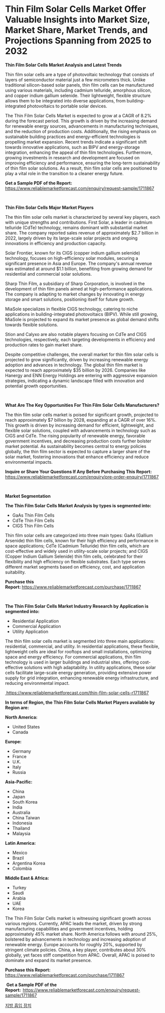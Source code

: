 <p><h1>Thin Film Solar Cells Market Offer Valuable Insights into Market Size, Market Share, Market Trends, and Projections Spanning from 2025 to 2032</h1></p><p><strong>Thin Film Solar Cells Market Analysis and Latest Trends</strong></p>
<p><p>Thin film solar cells are a type of photovoltaic technology that consists of layers of semiconductor material just a few micrometers thick. Unlike traditional silicon-based solar panels, thin film cells can be manufactured using various materials, including cadmium telluride, amorphous silicon, and copper indium gallium selenide. Their lightweight, flexible structure allows them to be integrated into diverse applications, from building-integrated photovoltaics to portable solar devices.</p><p>The Thin Film Solar Cells Market is expected to grow at a CAGR of 8.2% during the forecast period. This growth is driven by the increasing demand for renewable energy sources, advancements in manufacturing techniques, and the reduction of production costs. Additionally, the rising emphasis on sustainable building practices and energy-efficient technologies is propelling market expansion. Recent trends indicate a significant shift towards innovative applications, such as BIPV and energy-storage integration, enhancing the appeal of thin film technologies. Furthermore, growing investments in research and development are focused on improving efficiency and performance, ensuring the long-term sustainability of thin film solar solutions. As a result, thin film solar cells are positioned to play a vital role in the transition to a cleaner energy future.</p></p>
<p><strong>Get a Sample PDF of the Report:&nbsp;</strong> <a href="https://www.reliablemarketforecast.com/enquiry/request-sample/1711867?utm_campaign=1080&utm_medium=2&utm_source=Github&utm_content=ia&utm_term=11012025&utm_id=thin-film-solar-cells">https://www.reliablemarketforecast.com/enquiry/request-sample/1711867</a></p>
<p>&nbsp;</p>
<p><strong>Thin Film Solar Cells Major Market Players</strong></p>
<p><p>The thin film solar cells market is characterized by several key players, each with unique strengths and contributions. First Solar, a leader in cadmium telluride (CdTe) technology, remains dominant with substantial market share. The company reported sales revenue of approximately $2.7 billion in 2022, largely driven by its large-scale solar projects and ongoing innovations in efficiency and production capacity.</p><p>Solar Frontier, known for its CIGS (copper indium gallium selenide) technology, focuses on high-efficiency solar modules, securing a significant presence in Asia and Europe. The company's annual revenue was estimated at around $1.1 billion, benefiting from growing demand for residential and commercial solar solutions.</p><p>Sharp Thin Film, a subsidiary of Sharp Corporation, is involved in the development of thin film panels aimed at high-performance applications. The company is adapting to market changes by innovating in energy storage and smart solutions, positioning itself for future growth.</p><p>MiaSole specializes in flexible CIGS technology, catering to niche applications in building-integrated photovoltaics (BIPV). While still growing, MiaSole is projected to expand its market presence as global demand shifts towards flexible solutions.</p><p>Stion and Calyxo are also notable players focusing on CdTe and CIGS technologies, respectively, each targeting developments in efficiency and production rates to gain market share.</p><p>Despite competitive challenges, the overall market for thin film solar cells is projected to grow significantly, driven by increasing renewable energy adoption and advances in technology. The global thin film market is expected to reach approximately $35 billion by 2026. Companies like Hanergy and ENN Energy Holdings are entering with aggressive expansion strategies, indicating a dynamic landscape filled with innovation and potential growth opportunities.</p></p>
<p>&nbsp;</p>
<p><strong>What Are The Key Opportunities For Thin Film Solar Cells Manufacturers?</strong></p>
<p><p>The thin film solar cells market is poised for significant growth, projected to reach approximately $7 billion by 2028, expanding at a CAGR of over 16%. This growth is driven by increasing demand for efficient, lightweight, and flexible solar solutions, coupled with advancements in technology such as CIGS and CdTe. The rising popularity of renewable energy, favorable government incentives, and decreasing production costs further bolster market potential. As sustainability becomes central to energy policies globally, the thin film sector is expected to capture a larger share of the solar market, fostering innovations that enhance efficiency and reduce environmental impacts.</p></p>
<p><strong>Inquire or Share Your Questions If Any Before Purchasing This Report:</strong> <a href="https://www.reliablemarketforecast.com/enquiry/pre-order-enquiry/1711867?utm_campaign=1080&utm_medium=2&utm_source=Github&utm_content=ia&utm_term=11012025&utm_id=thin-film-solar-cells">https://www.reliablemarketforecast.com/enquiry/pre-order-enquiry/1711867</a></p>
<p>&nbsp;</p>
<p><strong>Market Segmentation</strong></p>
<p><strong>The Thin Film Solar Cells Market Analysis by types is segmented into:</strong></p>
<p><ul><li>GaAs Thin Film Cells</li><li>CdTe Thin Film Cells</li><li>CIGS Thin Film Cells</li></ul></p>
<p><p>Thin film solar cells are categorized into three main types: GaAs (Gallium Arsenide) thin film cells, known for their high efficiency and performance in space applications; CdTe (Cadmium Telluride) thin film cells, which are cost-effective and widely used in utility-scale solar projects; and CIGS (Copper Indium Gallium Selenide) thin film cells, celebrated for their flexibility and high efficiency on flexible substrates. Each type serves different market segments based on efficiency, cost, and application suitability.</p></p>
<p><strong>Purchase this Report:&nbsp;</strong><a href="https://www.reliablemarketforecast.com/purchase/1711867?utm_campaign=1080&utm_medium=2&utm_source=Github&utm_content=ia&utm_term=11012025&utm_id=thin-film-solar-cells">https://www.reliablemarketforecast.com/purchase/1711867</a></p>
<p>&nbsp;</p>
<p><strong>The Thin Film Solar Cells Market Industry Research by Application is segmented into:</strong></p>
<p><ul><li>Residential Application</li><li>Commercial Application</li><li>Utility Application</li></ul></p>
<p><p>The thin film solar cells market is segmented into three main applications: residential, commercial, and utility. In residential applications, these flexible, lightweight cells are ideal for rooftops and small installations, optimizing space and energy efficiency. For commercial applications, thin film technology is used in larger buildings and industrial sites, offering cost-effective solutions with high adaptability. In utility applications, these solar cells facilitate large-scale energy generation, providing extensive power supply for grid integration, enhancing renewable energy infrastructure, and reducing environmental impact.</p></p>
<p><a href="https://www.reliablemarketforecast.com/thin-film-solar-cells-r1711867?utm_campaign=1080&utm_medium=2&utm_source=Github&utm_content=ia&utm_term=11012025&utm_id=thin-film-solar-cells">&nbsp;https://www.reliablemarketforecast.com/thin-film-solar-cells-r1711867</a></p>
<p><strong>In terms of Region, the Thin Film Solar Cells Market Players available by Region are:</strong></p>
<p>
    <p> <strong> North America: </strong>
        <ul>
            <li>United States</li>
            <li>Canada</li>
        </ul>
        </p> 
    <p> <strong> Europe: </strong>
        <ul>
            <li>Germany</li>
            <li>France</li>
            <li>U.K.</li>
            <li>Italy</li>
            <li>Russia</li>
        </ul>
        </p> 
    <p> <strong> Asia-Pacific: </strong>
        <ul>
            <li>China</li>
            <li>Japan</li>
            <li>South Korea</li>
            <li>India</li>
            <li>Australia</li>
            <li>China Taiwan</li>
            <li>Indonesia</li>
            <li>Thailand</li>
            <li>Malaysia</li>
        </ul>
        </p> 
    <p> <strong> Latin America: </strong>
        <ul>
            <li>Mexico</li>
            <li>Brazil</li>
            <li>Argentina Korea</li>
            <li>Colombia</li>
        </ul>
        </p> 
    <p> <strong> Middle East & Africa: </strong>
        <ul>
            <li>Turkey</li>
            <li>Saudi</li>
            <li>Arabia</li>
            <li>UAE</li>
            <li>Korea</li>
        </ul>
    </p>
    </p>
<p><p>The Thin Film Solar Cells market is witnessing significant growth across various regions. Currently, APAC leads the market, driven by strong manufacturing capabilities and government incentives, holding approximately 45% market share. North America follows with around 25%, bolstered by advancements in technology and increasing adoption of renewable energy. Europe accounts for roughly 20%, supported by stringent climate policies. China, a key player, contributes about 30% globally, yet faces stiff competition from APAC. Overall, APAC is poised to dominate and expand its market presence.</p></p>
<p><strong>Purchase this Report: </strong><a href="https://www.reliablemarketforecast.com/purchase/1711867?utm_campaign=1080&utm_medium=2&utm_source=Github&utm_content=ia&utm_term=11012025&utm_id=thin-film-solar-cells">https://www.reliablemarketforecast.com/purchase/1711867</a></p>
<p>&nbsp;<strong>Get a Sample PDF of the Report:&nbsp;&nbsp;</strong><a href="https://www.reliablemarketforecast.com/enquiry/request-sample/1711867?utm_campaign=1080&utm_medium=2&utm_source=Github&utm_content=ia&utm_term=11012025&utm_id=thin-film-solar-cells">https://www.reliablemarketforecast.com/enquiry/request-sample/1711867</a></p>
<p><strong></strong></p>
<p><p><a href="https://github.com/sougarounis/Market-Research-Report-List-6/blob/main/390831130054.md?utm_campaign=1080&utm_medium=2&utm_source=Github&utm_content=ia&utm_term=11012025&utm_id=thin-film-solar-cells">지방 흡입 장치</a></p></p>